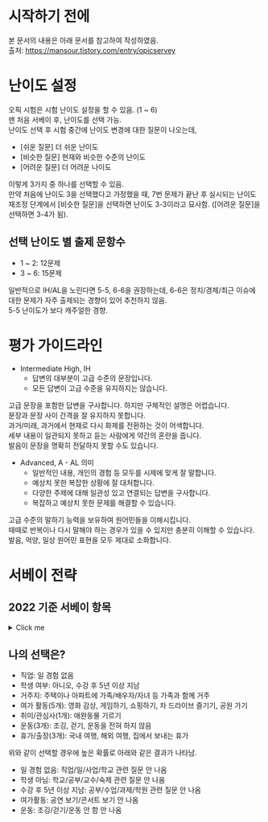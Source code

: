 # 시작하기 전에

본 문서의 내용은 아래 문서를 참고하여 작성하였음.  
출처: https://mansour.tistory.com/entry/opicservey

# 난이도 설정

오픽 시험은 시험 난이도 설정을 할 수 있음. (1 ~ 6)  
맨 처음 서베이 후, 난이도를 선택 가능.  
난이도 선택 후 시험 중간에 난이도 변경에 대한 질문이 나오는데, 

* [쉬운 질문] 더 쉬운 난이도
* [비슷한 질문] 현재와 비슷한 수준의 난이도
* [어려운 질문] 더 어려운 나이도  

이렇게 3가지 중 하나를 선택할 수 있음.  
만약 처음에 난이도 3을 선택했다고 가정했을 때, 7번 문제가 끝난 후 실시되는 난이도 재조정 단계에서 [비슷한 질문]을 선택하면 난이도 3-3이라고 묘사함. ([어려운 질문]을 선택하면 3-4가 됨).  

## 선택 난이도 별 출제 문항수

* 1 ~ 2: 12문제
* 3 ~ 6: 15문제

일반적으로 IH/AL을 노린다면 5-5, 6-6을 권장하는데, 6-6은 정치/경제/최근 이슈에 대한 문제가 자주 출제되는 경향이 있어 추천하지 않음.  
5-5 난이도가 보다 캐주얼한 경향.  

# 평가 가이드라인

* Intermediate High, IH
  - 답변의 대부분이 고급 수준의 문장입니다.
  - 모든 답변이 고급 수준을 유지하지는 않습니다.

고급 문장을 포함한 답변을 구사합니다. 하지만 구체적인 설명은 어렵습니다.  
문장과 문장 사이 간격을 잘 유지하지 못합니다.  
과거/미래, 과거에서 현재로 다시 화제를 전환하는 것이 어색합니다.  
세부 내용이 일관되지 못하고 듣는 사람에게 약간의 혼란을 줍니다.  
발음이 문장을 명확히 전달하지 못할 수도 있습니다.

* Advanced, A - AL 의미
  - 일반적인 내용, 개인의 경험 등 모두를 시제에 맞게 잘 말합니다.
  - 예상치 못한 복잡한 상황에 잘 대처합니다.
  - 다양한 주제에 대해 일관성 있고 연결되는 답변을 구사합니다.
  - 복잡하고 예상치 못한 문제를 해결할 수 있습니다.

고급 수준의 말하기 능력을 보유하여 원어민들을 이해시킵니다.  
때때로 반복이나 다시 말해야 하는 경우가 있을 수 있지만 충분히 이해할 수 있습니다.  
발음, 억양, 일상 원어민 표현을 모두 제대로 소화합니다.

# 서베이 전략

## 2022 기준 서베이 항목

<details>
  <summary>Click me</summary>

* 직업 선택 (1가지 선택)
  * 사업/회사 운영
  * 재택근무/재택 사업
  * 교사/교육자
  * 일 경험 없음
* 학생 여부 (1가지 선택)
  * 예
  * 아니요
  * 최근 수강한 강의 (1가지 선택)
  * 학위 과정 수업
  * 어학 수업
  * 전문 기술 향상을 위한 학습
  * 수강 후 5년 이상 지났음
* 거주지 관련 항목 (1가지 선택)
  * 개인 주택이나 아파트에 혼자서 거주
  * 주택이나 아파트에 친구 또는 룸메이트와 함께 거주
  * 주택이나 아파트에 가족/배우자/자녀 등 가족과 함께 거주
  * 학교 기숙사에 거주
  * 군대 막사에 거주
* 여가 활동 관련 항목 (2개 이상 선택 / 합산 12개 이상)
  * 영화 감상
  * 게임하기
  * 친구들과 문자 대화 하기
  * 뉴스 보거나 듣기
  * 클럽이나 나이트 가기
  * 공연 관람
  * 리얼리티 쇼 시청하기
  * 시험 대비 과정 수강 하기
  * 박물관 관람
  * SNS에 글 쓰기
  * 쇼핑하기
  * 차 드라이브 즐기기
  * 공원 가기
  * 캠핑 하기
  * TV 시청 하기
  * 자원봉사 가기
  * 스포츠 관람하기
  * 구직 활동 하기
  * 콘서트 관람하기
  * 해변에 가기
  * 주거 개선 활동 (인테리어, 집수리 등)
  * 술집이나 바에 가기
  * 체스 하기
  * 요리 관련 프로그램 시청하기
  * 당구 치기
  * 카페나 커피 전문점 가기
* 취미나 관심사 관련 항목(1개 이상 선택 / 합산 12개 이상)
  * 아이에게 책 읽어 주기
  * 악기 연주
  * 독서 하기
  * 사진 촬영하기
  * 글쓰기
  * 요리
  * 신문 읽기
  * 음악 감상
  * 애완동물 기르기
  * 그림 그리기
  * 혼자 노래 부르거나 합창 하기
  * 춤추기
  * 주식 투자 하기
  * 여행 관련 잡지나 블로그 글 읽기
* 운동 관련 항목(1개 이상 선택 / 합산 12개 이상)
  * 농구
  * 배구
  * 아이스 스케이트
  * 태권도
  * 헬스
  * 스키, 스노 보드
  * 골프
  * 야구, 소프트볼
  * 테니스
  * 조깅
  * 운동 수업, 레슨 수강하기
  * 크로켓
  * 자전거
  * 낚시
  * 축구
  * 배드민턴
  * 걷기
  * 하키
  * 수영
  * 하이킹, 트래킹
  * 미식축구
  * 탁구
  * 요가
  * 운동을 전혀 하지 않음
* 휴가나 출장 관련 항목(1개 이상 선택 / 합산 12개 이상)
  * 국내 출장
  * 해외 출장
  * 국내 여행
  * 해외 여행
  * 집에서 보내는 휴가

</details>

## 나의 선택은?

* 직업: 일 경험 없음
* 학생 여부: 아니오, 수강 후 5년 이상 지남
* 거주지: 주택이나 아파트에 가족/배우자/자녀 등 가족과 함께 거주
* 여가 활동(5개): 영화 감상, 게임하기, 쇼핑하기, 차 드라이브 즐기기, 공원 가기
* 취미/관심사(1개): 애완동물 기르기
* 운동(3개): 조깅, 걷기, 운동을 전혀 하지 않음
* 휴가/출장(3개): 국내 여행, 해외 여행, 집에서 보내는 휴가

위와 같이 선택할 경우에 높은 확률로 아래와 같은 결과가 나타남.

* 일 경험 없음: 직업/일/사업/학교 관련 질문 안 나옴
* 학생 아님: 학교/공부/교수/숙제 관련 질문 안 나옴
* 수강 후 5년 이상 지남: 공부/수업/과제/학원 관련 질문 안 나옴
* 여가활동: 공연 보기/콘서트 보기 안 나옴
* 운동: 조깅/걷기/운동 안 함 안 나옴
